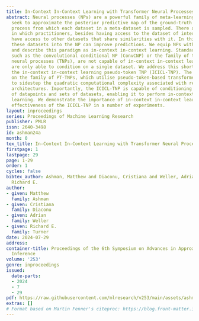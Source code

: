 ```yaml
---
title: In-Context In-Context Learning with Transformer Neural Processes
abstract: Neural processes (NPs) are a powerful family of meta-learning models that
  seek to approximate the posterior predictive map of the ground-truth stochastic
  process from which each dataset in a meta-dataset is sampled. There are many cases
  in which practitioners, besides having access to the dataset of interest, may also
  have access to other datasets that share similarities with it. In this case, integrating
  these datasets into the NP can improve predictions. We equip NPs with this functionality
  and describe this paradigm as in-context in-context learning. Standard NP architectures,
  such as the convolutional conditional NP (ConvCNP) or the family of transformer
  neural processes (TNPs), are not capable of in-context in-context learning, as they
  are only able to condition on a single dataset. We address this shortcoming by developing
  the in-context in-context learning pseudo-token TNP (ICICL-TNP). The ICICL-TNP builds
  on the family of PT-TNPs, which utilise pseudo-token-based transformer architectures
  to sidestep the quadratic computational complexity associated with regular transformer
  architectures. Importantly, the ICICL-TNP is capable of conditioning on both sets
  of datapoints and sets of datasets, enabling it to perform in-context in-context
  learning. We demonstrate the importance of in-context in-context learning and the
  effectiveness of the ICICL-TNP in a number of experiments.
layout: inproceedings
series: Proceedings of Machine Learning Research
publisher: PMLR
issn: 2640-3498
id: ashman24a
month: 0
tex_title: In-Context In-Context Learning with Transformer Neural Processes
firstpage: 1
lastpage: 29
page: 1-29
order: 1
cycles: false
bibtex_author: Ashman, Matthew and Diaconu, Cristiana and Weller, Adrian and Turner,
  Richard E.
author:
- given: Matthew
  family: Ashman
- given: Cristiana
  family: Diaconu
- given: Adrian
  family: Weller
- given: Richard E.
  family: Turner
date: 2024-07-29
address:
container-title: Proceedings of the 6th Symposium on Advances in Approximate Bayesian
  Inference
volume: '253'
genre: inproceedings
issued:
  date-parts:
  - 2024
  - 7
  - 29
pdf: https://raw.githubusercontent.com/mlresearch/v253/main/assets/ashman24a/ashman24a.pdf
extras: []
# Format based on Martin Fenner's citeproc: https://blog.front-matter.io/posts/citeproc-yaml-for-bibliographies/
---
```

